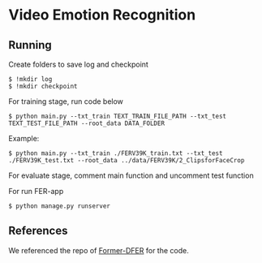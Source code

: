 # Video Emotion Recognition

## Running
Create folders to save log and checkpoint
~~~~
$ !mkdir log
$ !mkdir checkpoint
~~~~

For training stage, run code below
~~~~
$ python main.py --txt_train TEXT_TRAIN_FILE_PATH --txt_test TEXT_TEST_FILE_PATH --root_data DATA_FOLDER 
~~~~
Example:
~~~~
$ python main.py --txt_train ./FERV39K_train.txt --txt_test ./FERV39K_test.txt --root_data ../data/FERV39K/2_ClipsforFaceCrop 
~~~~
For evaluate stage, comment main function and uncomment test function

For run FER-app
~~~~
$ python manage.py runserver 
~~~~
## References

We referenced the repo of [Former-DFER](https://github.com/zengqunzhao/Former-DFER/) for the code.
